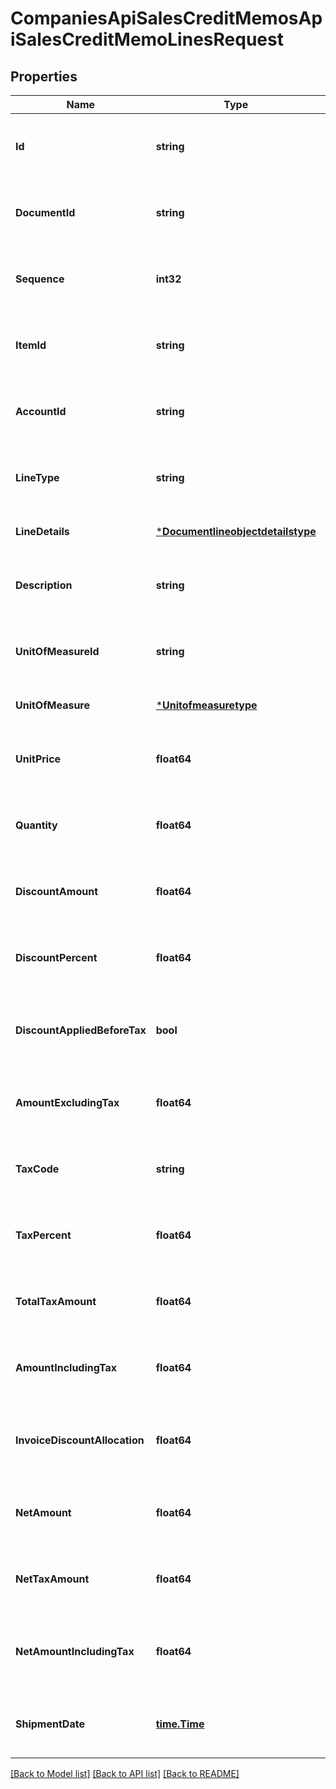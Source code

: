 # CompaniesApiSalesCreditMemosApiSalesCreditMemoLinesRequest

## Properties
Name | Type | Description | Notes
------------ | ------------- | ------------- | -------------
**Id** | **string** | The id property for the Dynamics 365 Business Central salesCreditMemoLine entity | [optional] [default to null]
**DocumentId** | **string** | The documentId property for the Dynamics 365 Business Central salesCreditMemoLine entity | [optional] [default to null]
**Sequence** | **int32** | The sequence property for the Dynamics 365 Business Central salesCreditMemoLine entity | [optional] [default to null]
**ItemId** | **string** | The itemId property for the Dynamics 365 Business Central salesCreditMemoLine entity | [optional] [default to null]
**AccountId** | **string** | The accountId property for the Dynamics 365 Business Central salesCreditMemoLine entity | [optional] [default to null]
**LineType** | **string** | The lineType property for the Dynamics 365 Business Central salesCreditMemoLine entity | [optional] [default to null]
**LineDetails** | [***Documentlineobjectdetailstype**](documentlineobjectdetailstype.md) |  | [optional] [default to null]
**Description** | **string** | The description property for the Dynamics 365 Business Central salesCreditMemoLine entity | [optional] [default to null]
**UnitOfMeasureId** | **string** | The unitOfMeasureId property for the Dynamics 365 Business Central salesCreditMemoLine entity | [optional] [default to null]
**UnitOfMeasure** | [***Unitofmeasuretype**](unitofmeasuretype.md) |  | [optional] [default to null]
**UnitPrice** | **float64** | The unitPrice property for the Dynamics 365 Business Central salesCreditMemoLine entity | [optional] [default to null]
**Quantity** | **float64** | The quantity property for the Dynamics 365 Business Central salesCreditMemoLine entity | [optional] [default to null]
**DiscountAmount** | **float64** | The discountAmount property for the Dynamics 365 Business Central salesCreditMemoLine entity | [optional] [default to null]
**DiscountPercent** | **float64** | The discountPercent property for the Dynamics 365 Business Central salesCreditMemoLine entity | [optional] [default to null]
**DiscountAppliedBeforeTax** | **bool** | The discountAppliedBeforeTax property for the Dynamics 365 Business Central salesCreditMemoLine entity | [optional] [default to null]
**AmountExcludingTax** | **float64** | The amountExcludingTax property for the Dynamics 365 Business Central salesCreditMemoLine entity | [optional] [default to null]
**TaxCode** | **string** | The taxCode property for the Dynamics 365 Business Central salesCreditMemoLine entity | [optional] [default to null]
**TaxPercent** | **float64** | The taxPercent property for the Dynamics 365 Business Central salesCreditMemoLine entity | [optional] [default to null]
**TotalTaxAmount** | **float64** | The totalTaxAmount property for the Dynamics 365 Business Central salesCreditMemoLine entity | [optional] [default to null]
**AmountIncludingTax** | **float64** | The amountIncludingTax property for the Dynamics 365 Business Central salesCreditMemoLine entity | [optional] [default to null]
**InvoiceDiscountAllocation** | **float64** | The invoiceDiscountAllocation property for the Dynamics 365 Business Central salesCreditMemoLine entity | [optional] [default to null]
**NetAmount** | **float64** | The netAmount property for the Dynamics 365 Business Central salesCreditMemoLine entity | [optional] [default to null]
**NetTaxAmount** | **float64** | The netTaxAmount property for the Dynamics 365 Business Central salesCreditMemoLine entity | [optional] [default to null]
**NetAmountIncludingTax** | **float64** | The netAmountIncludingTax property for the Dynamics 365 Business Central salesCreditMemoLine entity | [optional] [default to null]
**ShipmentDate** | [**time.Time**](time.Time.md) | The shipmentDate property for the Dynamics 365 Business Central salesCreditMemoLine entity | [optional] [default to null]

[[Back to Model list]](../README.md#documentation-for-models) [[Back to API list]](../README.md#documentation-for-api-endpoints) [[Back to README]](../README.md)


